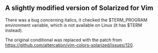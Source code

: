 A slightly modified version of Solarized for Vim
------------------------------------------------

There was a bug concerning italics, it checked the $TERM_PROGRAM environment variable, which is not available on Linux (it has $TERM instead).

The original conditional was replaced with the patch from 
https://github.com/altercation/vim-colors-solarized/issues/120.
